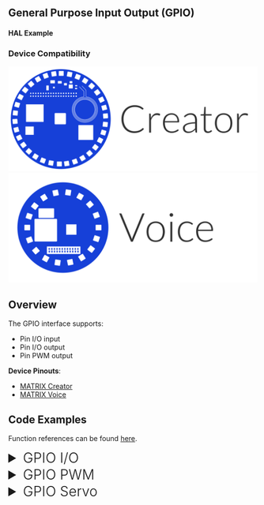 <h2 style="padding-top:0">General Purpose Input Output (GPIO)</h2>
<h4 style="padding-top:0">HAL Example</h4>

### Device Compatibility

<img class="creator-compatibility-icon" src="../../img/creator-icon.svg">
<img class="voice-compatibility-icon" src="../../img/voice-icon.svg">

## Overview

The GPIO interface supports:

- Pin I/O input
- Pin I/O output
- Pin PWM output

**Device Pinouts**:

- [MATRIX Creator](/matrix-creator/resources/pinout.md)
- [MATRIX Voice](/matrix-voice/resources/pinout.md)

## Code Examples

Function references can be found [here](/matrix-hal/reference).

<details>
<summary style="font-size: 1.75rem; font-weight: 300;">GPIO I/O</summary>
The following section shows how to use GPIO in digital I/O mode for output and input. You can download this example <a href="https://raw.githubusercontent.com/matrix-io/matrix-hal-examples/master/gpio/gpio_io.cpp" target="_blank">here</a>.

<details open>
<summary style="font-size: 1.5rem; font-weight: 300;">Include Statements</summary>
To begin working with the GPIO you need to include these header files.

```language-cpp
// System calls
#include <unistd.h>
// Input/output streams and functions
#include <iostream>

// Interfaces with GPIO
#include "matrix_hal/gpio_control.h"
// Communicates with MATRIX device
#include "matrix_hal/matrixio_bus.h"
```

</details>

<details open>
<summary style="font-size: 1.5rem; font-weight: 300;">Initial Variables</summary>
These initial variables are used in the example.

```language-cpp
// GPIOOutputMode is 1
const uint16_t GPIOOutputMode = 1;
// GPIOInputMode is 0
const uint16_t GPIOInputMode = 0;

// Holds desired GPIO pin for output [0-15]
uint16_t pin_out;
// Holds desired output state
uint16_t pin_out_state;
// Holds desired GPIO pin for input [0-15]
uint16_t pin_in;
```

</details>

<details open>
<summary style="font-size: 1.5rem; font-weight: 300;">Initial Setup</summary>
You'll then need to setup `MatrixIOBus` in order to communicate with the hardware on your MATRIX device.

```language-cpp
int main() {
  // Create MatrixIOBus object for hardware communication
  matrix_hal::MatrixIOBus bus;
  // Initialize bus and exit program if error occurs
  if (!bus.Init()) return false;
```

</details>

<details open>
<summary style="font-size: 1.5rem; font-weight: 300;">Main Setup</summary>
Now we will create our `GPIOControl` object and use it to output and input a digital GPIO signal.

```language-cpp
  // The following code is part of main()

  // Create GPIOControl object
  matrix_hal::GPIOControl gpio;
  // Set gpio to use MatrixIOBus bus
  gpio.Setup(&bus);

  // Prompt user for GPIO pin
  std::cout << "Select Pin [0-15] For Output: ";
  // Log user input
  std::cin >> pin_out;
  // Prompt user for GPIO state
  std::cout << "Pin Output State [0-1] : ";
  // Log user input
  std::cin >> pin_out_state;
  // Prompt user for GPIO pin
  std::cout << "Select Pin [0-15] For Input: ";
  // Log user input
  std::cin >> pin_in;

  // Set pin_out mode to output
  gpio.SetMode(pin_out, GPIOOutputMode);

  // Set pin_in mode to input
  gpio.SetMode(pin_in, GPIOInputMode);

  // Set pin_out to output pin_out_state
  gpio.SetGPIOValue(pin_out, pin_out_state);

  // Endless loop
  while (true) {
    // Get state of pin_in
    uint16_t pin_in_state = gpio.GetGPIOValue(pin_in);
    // Clear console
    std::system("clear");
    // Output pin_out info to console
    std::cout << "[ Output Pin : " << pin_out << " ]"
              << " [ Output State : " << pin_out_state << " ]" << std::endl;
    // Output pin_in info to console
    std::cout << "[ Input Pin : " << pin_in << " ]"
              << " [ Input State : " << pin_in_state << " ]" << std::endl;
    // Sleep for 10000 microseconds
    usleep(10000);
  }

  return 0;
}
```

</details>

</details>

<details>
<summary style="font-size: 1.75rem; font-weight: 300;">GPIO PWM</summary>
The following section shows how to use GPIO in PWM mode for PWM output. You can download this example <a href="https://raw.githubusercontent.com/matrix-io/matrix-hal-examples/master/gpio/gpio_pwm.cpp" target="_blank">here</a>.

<details open>
<summary style="font-size: 1.5rem; font-weight: 300;">Include Statements</summary>
To begin working with the GPIO you need to include these header files.

```language-cpp
// Input/output streams and functions
#include <iostream>

// Interfaces with GPIO
#include "matrix_hal/gpio_control.h"
// Communicates with MATRIX device
#include "matrix_hal/matrixio_bus.h"
```

</details>

<details open>
<summary style="font-size: 1.5rem; font-weight: 300;">Initial Variables</summary>
These initial variables are used in the example.

```language-cpp
// GPIOOutputMode is 1
const uint16_t GPIOOutputMode = 1;
// GPIOInputMode is 0
const uint16_t GPIOInputMode = 0;
// PWMFunction is 1
const uint16_t PWMFunction = 1;

// Holds desired PWM frequency
float frequency;
// Holds desired PWM duty percentage
float percentage;
// Holds desired GPIO pin [0-15]
uint16_t pin;
```

</details>

<details open>
<summary style="font-size: 1.5rem; font-weight: 300;">Initial Setup</summary>
You'll then need to setup `MatrixIOBus` in order to communicate with the hardware on your MATRIX device.

```language-cpp
int main() {
  // Create MatrixIOBus object for hardware communication
  matrix_hal::MatrixIOBus bus;
  // Initialize bus and exit program if error occurs
  if (!bus.Init()) return false;
```

</details>

<details open>
<summary style="font-size: 1.5rem; font-weight: 300;">Main Setup</summary>
Now we will create our `GPIOControl` object and use it to output and input a digital GPIO signal.

```language-cpp
  // The following code is part of main()

  // Create GPIOControl object
  matrix_hal::GPIOControl gpio;
  // Set gpio to use MatrixIOBus bus
  gpio.Setup(&bus);

  // Prompt user for GPIO pin
  std::cout << "Select Pin [0-15] : ";
  // Log user input
  std::cin >> pin;
  // Prompt user for PWM frequency
  std::cout << "Select Frequency (in Hz) : ";
  // Log user input
  std::cin >> frequency;
  // Prompt user for PWM duty percentage
  std::cout << "Select Duty Percentage : ";
  // Log user input
  std::cin >> percentage;

  // Set pin mode to output
  gpio.SetMode(pin, GPIOOutputMode);
  // Set pin function to PWM
  gpio.SetFunction(pin, PWMFunction);

  // If setting PWM returns an error, log it
  // SetPWM function carries out PWM logic and outputs PWM signal
  if (!gpio.SetPWM(frequency, percentage, pin))
    // Output error to console
    std::cerr << "ERROR: invalid input" << std::endl;
  else
    // Else output GPIO PWM info to console
    std::cout << "[ Pin : " << pin << " ] [ Frequency : " << frequency
              << " ] [ Duty Percentage : " << percentage << " ]" << std::endl;

  return 0;
}
```

</details>

</details>

<details>
<summary style="font-size: 1.75rem; font-weight: 300;">GPIO Servo</summary>
The following section shows how to use GPIO in PWM mode for controlling a servo. You can download this example <a href="https://raw.githubusercontent.com/matrix-io/matrix-hal-examples/master/gpio/gpio_servo.cpp" target="_blank">here</a>.

<details open>
<summary style="font-size: 1.5rem; font-weight: 300;">Include Statements</summary>
To begin working with the GPIO you need to include these header files.

```language-cpp
// Input/output streams and functions
#include <iostream>

// Interfaces with GPIO
#include "matrix_hal/gpio_control.h"
// Communicates with MATRIX device
#include "matrix_hal/matrixio_bus.h"
```

</details>

<details open>
<summary style="font-size: 1.5rem; font-weight: 300;">Initial Variables</summary>
These initial variables are used in the example.

```language-cpp
// GPIOOutputMode is 1
const uint16_t GPIOOutputMode = 1;
// GPIOInputMode is 0
const uint16_t GPIOInputMode = 0;

// PWMFunction is 1
const uint16_t PWMFunction = 1;

// Holds desired PWM frequency
float frequency;
// Holds desired PWM duty percentage
float percentage;
// Holds desired GPIO pin [0-15]
uint16_t pin;
// Holds desired servo angle
float angle;
// Holds servo minimum pulse length (for calibration)
float min_pulse_ms;
```

</details>

<details open>
<summary style="font-size: 1.5rem; font-weight: 300;">Initial Setup</summary>
You'll then need to setup `MatrixIOBus` in order to communicate with the hardware on your MATRIX device.

```language-cpp
int main() {
  // Create MatrixIOBus object for hardware communication
  matrix_hal::MatrixIOBus bus;
  // Initialize bus and exit program if error occurs
  if (!bus.Init()) return false;
```

</details>

<details open>
<summary style="font-size: 1.5rem; font-weight: 300;">Main Setup</summary>
Now we will create our `GPIOControl` object and use it to output and input a digital GPIO signal.

Servo neutral position is achieved with a 1.5ms pulse, so by taking the minimum servo pulse (ms) the SetServoAngle function calibrates servo angle.
If unsure of min_pulse_ms enter `0.8`.

```language-cpp
  // The following code is part of main()

  // Create GPIOControl object
  matrix_hal::GPIOControl gpio;
  // Set gpio to use MatrixIOBus bus
  gpio.Setup(&bus);

  // Prompt user for GPIO pin
  std::cout << "Select Pin [0-15] : ";
  // Log user input
  std::cin >> pin;
  // Prompt user for servo angle
  std::cout << "Servo Angle : ";
  // Log user input
  std::cin >> angle;
  // Prompt user for servo minimum pulse length in ms (for calibration)
  std::cout << "Servo Min Pulse (ms) : ";
  // Log user input
  std::cin >> min_pulse_ms;

  // Set pin mode to output
  gpio.SetMode(pin, GPIOOutputMode);
  // Set pin function to PWM
  gpio.SetFunction(pin, PWMFunction);

  // If setting servo angle returns an error, log it
  // SetServoAngle function sets a servo angle based on the min_pulse_ms
  if (!gpio.SetServoAngle(angle, min_pulse_ms, pin))
    // Output error to console
    std::cerr << "ERROR: invalid input" << std::endl;
  else
    // Else output servo control info to console
    std::cout << "[ Pin : " << pin << " ]"
              << " [ Servo Angle : " << angle
              << " ] [ Servo Min Pulse (ms) : " << min_pulse_ms << " ] "
              << std::endl;

  return 0;
}
```

</details>

</details>